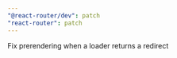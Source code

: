 ```yaml
---
"@react-router/dev": patch
"react-router": patch
---
```


Fix prerendering when a loader returns a redirect
